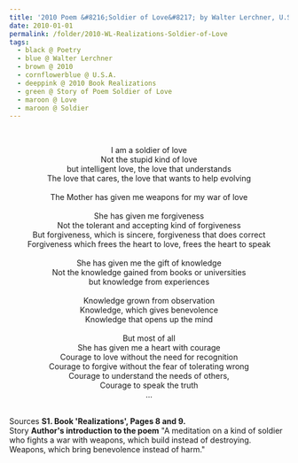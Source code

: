 ```yaml
---
title: '2010 Poem &#8216;Soldier of Love&#8217; by Walter Lerchner, U.S.A. from the Book &#8216;Realizations&#8217;, Pages 8 and 9'
date: 2010-01-01
permalink: /folder/2010-WL-Realizations-Soldier-of-Love
tags:
  - black @ Poetry
  - blue @ Walter Lerchner
  - brown @ 2010
  - cornflowerblue @ U.S.A.
  - deeppink @ 2010 Book Realizations
  - green @ Story of Poem Soldier of Love
  - maroon @ Love
  - maroon @ Soldier
---
```


<br>

<p style="text-align:center;">
I am a soldier of love<br>
Not the stupid kind of love<br>
but intelligent love, the love that understands<br>
The love that cares, the love that wants to help evolving<br>
<br>
The Mother has given me weapons for my war of love<br>
<br>
She has given me forgiveness<br>
Not the tolerant and accepting kind of forgiveness<br>
But forgiveness, which is sincere, forgiveness that does correct<br>
Forgiveness which frees the heart to love, frees the heart to speak<br>
<br>
She has given me the gift of knowledge<br>
Not the knowledge gained from books or universities<br>
but knowledge from experiences<br>
<br>
Knowledge grown from observation<br>
Knowledge, which gives benevolence<br>
Knowledge that opens up the mind<br>
<br>
But most of all<br>
She has given me a heart with courage<br>
Courage to love without the need for recognition<br>
Courage to forgive without the fear of tolerating wrong<br>
Courage to understand the needs of others,<br>
Courage to speak the truth<br>
...
</p>

<br>

<wave-list>
<list-title color="DarkSeaGreen" width="40">Sources</list-title>
  <list-item color="BlanchedAlmond"  width="285"><b> S1. Book 'Realizations', Pages 8 and 9.</b></list-item>
</wave-list>

<br>

<wave-list>
<list-title color="DarkSeaGreen" width="25">Story</list-title>
  <list-item color="BlanchedAlmond"  width="280"><b>Author's introduction to the poem</b> "A meditation on a kind of soldier who fights a war with weapons, which build instead of destroying. Weapons, which bring benevolence instead of harm."</list-item>
</wave-list>
